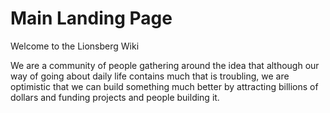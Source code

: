 # Main Landing Page
Welcome to the Lionsberg Wiki

We are a community of people gathering around the idea that although our way of going about daily life contains much that is troubling, we are optimistic that we can build something much better by attracting billions of dollars and funding projects and people building it.